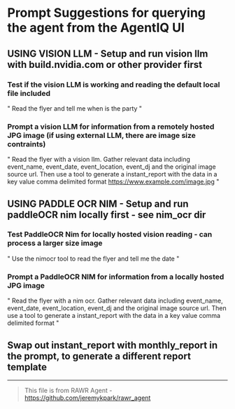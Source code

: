 # Prompt Suggestions for querying the agent from the AgentIQ UI

## USING VISION LLM - Setup and run vision llm with build.nvidia.com or other provider first

### Test if the vision LLM is working and reading the default local file included
" Read the flyer and tell me when is the party "

### Prompt a vision LLM for information from a remotely hosted JPG image (if using external LLM, there are image size contraints)
" Read the flyer with a vision llm. Gather relevant data including event_name, event_date, event_location, event_dj and the original image source url. Then use a tool to generate a instant_report with the data in a key value comma delimited format https://www.example.com/image.jpg "


## USING PADDLE OCR NIM - Setup and run paddleOCR nim locally first - see nim_ocr dir

### Test PaddleOCR Nim for locally hosted vision reading - can process a larger size image
" Use the nimocr tool to read the flyer and tell me the date " 

### Prompt a PaddleOCR NIM for information from a locally hosted JPG image 
" Read the flyer with a nim ocr. Gather relevant data including event_name, event_date, event_location, event_dj and the original image source url. Then use a tool to generate a instant_report with the data in a key value comma delimited format "

## Swap out instant_report with monthly_report in the prompt, to generate a different report template

---
> This file is from RAWR Agent - https://github.com/jeremykpark/rawr_agent